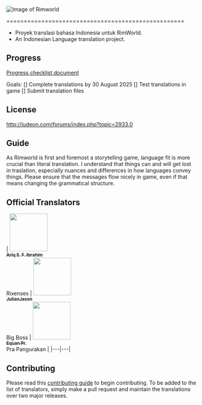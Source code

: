 ![Image of Rimworld](http://rimworldwiki.com/images/thumb/8/8c/Rimworldlogo.png/600px-Rimworldlogo.png)

===================================================
* Proyek translasi bahasa Indonesia untuk RimWorld.
* An Indonesian Language translation project.

## Progress
[Progress checklist document](PROGRESS.md)

Goals:
[] Complete translations by 30 August 2025
[] Test translations in game
[] Submit translation files

## License
http://ludeon.com/forums/index.php?topic=2933.0

## Guide
As Rimworld is first and foremost a storytelling game, language fit is more crucial than literal translation. I understand that things can and will get lost in traslation, especially nuances and differences in how languages convey things. Please ensure that the messages flow nicely in game, even if that means changing the grammatical structure.

## Official Translators
| [<img src="[https://avatars0.githubusercontent.com/u/10151729?s=460&v=4](https://avatars.githubusercontent.com/u/34961766?v=4)" width="100px;"/><br /><sub><b>Ariq S. F. Ibrahim</b></sub>](https://github.com/Rixenses)<br /> Rixenses | [<img src="https://avatars0.githubusercontent.com/u/10151729?s=460&v=4" width="100px;"/><br /><sub><b>JulianJason</b></sub>](https://github.com/JulianJason)<br /> Big Boss | [<img src="https://avatars3.githubusercontent.com/u/948279?s=460&v=4" width="100px;"/><br /><sub><b>Equan Pr.</b></sub>](https://github.com/junwatu)<br /> Pra Pangurakan |
|---|---|

## Contributing
Please read this [contributing guide](http://ludeon.com/forums/index.php?topic=2933.0) to begin contributing. To be added to the list of translators, simply make a pull request and maintain the translations over two major releases.  

